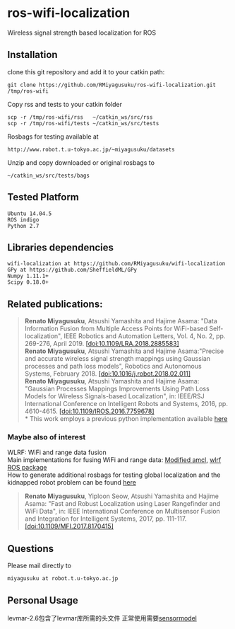 # ros-wifi-localization
Wireless signal strength based localization for ROS

## Installation

clone this git repository and add it to your catkin path:

    git clone https://github.com/RMiyagusuku/ros-wifi-localization.git /tmp/ros-wifi

Copy rss and tests to your catkin folder
    
    scp -r /tmp/ros-wifi/rss   ~/catkin_ws/src/rss
    scp -r /tmp/ros-wifi/tests ~/catkin_ws/src/tests

Rosbags for testing available at

    http://www.robot.t.u-tokyo.ac.jp/~miyagusuku/datasets

Unzip and copy downloaded or original rosbags to
    
    ~/catkin_ws/src/tests/bags


## Tested Platform

    Ubuntu 14.04.5
    ROS indigo
    Python 2.7

## Libraries dependencies

    wifi-localization at https://github.com/RMiyagusuku/wifi-localization
    GPy at https://github.com/SheffieldML/GPy
    Numpy 1.11.1+
    Scipy 0.18.0+

## Related publications:
> **Renato Miyagusuku**, Atsushi Yamashita and Hajime Asama: "Data Information Fusion from Multiple Access Points for WiFi-based Self-localization", IEEE Robotics and Automation Letters, Vol. 4, No. 2, pp. 269-276, April 2019. [[doi:10.1109/LRA.2018.2885583]](https://doi.org/10.1109/LRA.2018.2885583) <br/>
> **Renato Miyagusuku**, Atsushi Yamashita and Hajime Asama:"Precise and accurate wireless signal strength mappings using Gaussian processes and path loss models", Robotics and Autonomous Systems, February 2018. [[doi:10.1016/j.robot.2018.02.011]](https://doi.org/10.1016/j.robot.2018.02.011) <br/>
> **Renato Miyagusuku**, Atsushi Yamashita and Hajime Asama: "Gaussian Processes Mappings Improvements Using Path Loss Models for Wireless Signals-based Localization", in: IEEE/RSJ International Conference on Intelligent Robots and Systems, 2016, pp. 4610-4615. [[doi:10.1109/IROS.2016.7759678]](https://doi.org/10.1109/IROS.2016.7759678) <br/> * This work employs a previous python implementation available [here](../IROS2016/)

### Maybe also of interest
WLRF: WiFi and range data fusion <br/>
Main implementations for fusing WiFi and range data: 
[Modified amcl](https://github.com/RMiyagusuku/navigation/tree/indigo-devel/amcl), [wlrf ROS package](https://github.com/RMiyagusuku/wifi-localization) <br/>
How to generate additional rosbags for testing global localization and the kidnapped robot problem can be found [here](../datasets/)
> **Renato Miyagusuku**, Yiploon Seow, Atsushi Yamashita and Hajime Asama: "Fast and Robust Localization using Laser Rangefinder and WiFi Data", in: IEEE International Conference on Multisensor Fusion and Integration for Intelligent Systems, 2017, pp. 111-117. [[doi:10.1109/MFI.2017.8170415]](https://doi.org/10.1109/MFI.2017.8170415)

## Questions

Please mail directly to 

    miyagusuku at robot.t.u-tokyo.ac.jp

## Personal Usage

levmar-2.6包含了levmar库所需的头文件
正常使用需要[sensormodel](https://github.com/yxy1996/wifi-localization)

